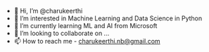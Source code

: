- 👋 Hi, I’m @charukeerthi
- 👀 I’m interested in Machine Learning and Data Science in Python
- 🌱 I’m currently learning ML and AI from Microsoft
- 💞️ I’m looking to collaborate on ...
- 📫 How to reach me - charukeerthi.nb@gmail.com

<!---
charukeerthi/charukeerthi is a ✨ special ✨ repository because its `README.md` (this file) appears on your GitHub profile.
You can click the Preview link to take a look at your changes.
--->

